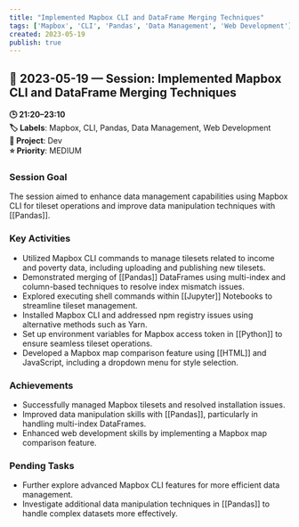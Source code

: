 ```yaml
---
title: "Implemented Mapbox CLI and DataFrame Merging Techniques"
tags: ['Mapbox', 'CLI', 'Pandas', 'Data Management', 'Web Development']
created: 2023-05-19
publish: true
---
```


## 📅 2023-05-19 — Session: Implemented Mapbox CLI and DataFrame Merging Techniques

**🕒 21:20–23:10**  
**🏷️ Labels**: Mapbox, CLI, Pandas, Data Management, Web Development  
**📂 Project**: Dev  
**⭐ Priority**: MEDIUM  


### Session Goal
The session aimed to enhance data management capabilities using Mapbox CLI for tileset operations and improve data manipulation techniques with [[Pandas]].

### Key Activities
- Utilized Mapbox CLI commands to manage tilesets related to income and poverty data, including uploading and publishing new tilesets.
- Demonstrated merging of [[Pandas]] DataFrames using multi-index and column-based techniques to resolve index mismatch issues.
- Explored executing shell commands within [[Jupyter]] Notebooks to streamline tileset management.
- Installed Mapbox CLI and addressed npm registry issues using alternative methods such as Yarn.
- Set up environment variables for Mapbox access token in [[Python]] to ensure seamless tileset operations.
- Developed a Mapbox map comparison feature using [[HTML]] and JavaScript, including a dropdown menu for style selection.

### Achievements
- Successfully managed Mapbox tilesets and resolved installation issues.
- Improved data manipulation skills with [[Pandas]], particularly in handling multi-index DataFrames.
- Enhanced web development skills by implementing a Mapbox map comparison feature.

### Pending Tasks
- Further explore advanced Mapbox CLI features for more efficient data management.
- Investigate additional data manipulation techniques in [[Pandas]] to handle complex datasets more effectively.
